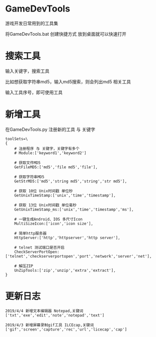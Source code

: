 # GameDevTools
游戏开发日常用到的工具集

将GameDevTools.bat 创建快捷方式 放到桌面就可以快速打开

# 搜索工具

输入关键字，搜索工具

比如想获取字符串md5，输入md5搜索，则会列出md5 相关工具

输入工具序号，即可使用工具

# 新增工具
在GameDevTools.py 注册新的工具 与 关键字

```
toolSets=\
{
    # 注册程序 与 关键字，关键字有多个
    # Module:['keyword1','keyword2']

    # 获取文件MD5
    GetFileMD5:['md5','file md5','file'],

    # 获取字符串MD5
    GetStrMD5:['md5','string md5','string','str md5'],

    # 获取 10位 Unix时间戳 单位秒
    GetUnixTimeStamp:['unix','time','timestamp'],

    # 获取 13位 Unix时间戳 单位毫秒
    GetUnixTimeStamp_ms:['unix','time','timestamp','ms'],

    # 一键生成Android、IOS 多尺寸Icon
    MultiSizeIcon:['icon','icon size'],

    # 简单http服务器
    HttpServer:['http','httpserver','http server'],

    # telnet 测试端口是否开启
    CheckServerPortOpen:['telnet','checkserverportopen','port','network','server','net'],

    # 解压ZIP
    UnZipTools:['zip','unzip','extra','extract'],
}
```

# 更新日志

```
2019/4/4 新增文本编辑器 Notepad,关键词 ['txt','exe','edit','note','notepad','text']

2019/4/3 新增屏幕录制gif工具 ILCEcap,关键词 ['gif','screen','capture','rec','url','licecap','cap']
```

